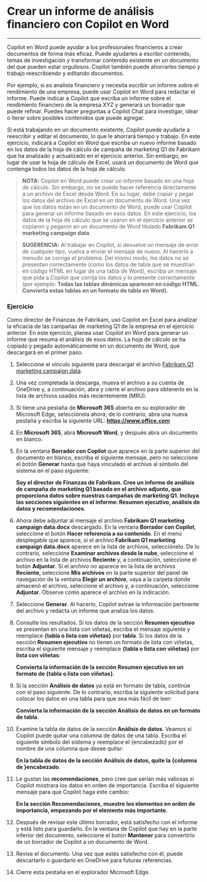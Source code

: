 # Crear un informe de análisis financiero con Copilot en Word
---
Copilot en Word puede ayudar a los profesionales financieros a crear documentos de forma más eficaz. Puede ayudarles a escribir contenido, temas de investigación y transformar contenido existente en un documento del que pueden estar orgullosos. Copilot también puede ahorrarles tiempo y trabajo reescribiendo y editando documentos.

Por ejemplo, si es analista financiero y necesita escribir un informe sobre el rendimiento de una empresa, puede usar Copilot en Word para redactar el informe. Puede indicar a Copilot que escriba un informe sobre el rendimiento financiero de la empresa XYZ y generará un borrador que puede refinar. Puedes hacer preguntas a Copilot Chat para investigar, idear o iterar sobre posibles contenidos que puede agregar.

Si está trabajando en un documento existente, Copilot puede ayudarle a reescribir y editar el documento, lo que le ahorrará tiempo y trabajo. En este ejercicio, indicará a Copilot en Word que escriba un nuevo informe basado en los datos de la hoja de cálculo de campaña de marketing Q1 de Fabrikam que ha analizado y actualizado en el ejercicio anterior. Sin embargo, en lugar de usar la hoja de cálculo de Excel, usará un documento de Word que contenga todos los datos de la hoja de cálculo.

> **NOTA:** Copilot en Word puede crear un informe basado en una hoja de cálculo. Sin embargo, no se puede hacer referencia directamente a un archivo de Excel desde Word. En su lugar, debe copiar y pegar los datos del archivo de Excel en un documento de Word. Una vez que los datos están en un documento de Word, puede usar Copilot para generar un informe basado en esos datos. En este ejercicio, los datos de la hoja de cálculo que se usaron en el ejercicio anterior se copiaron y pegaron en un documento de Word titulado **Fabrikam Q1 marketing campaign data**.

> **SUGERENCIA:** Al trabajar en Copilot, si devuelve un mensaje de error de cualquier tipo, vuelva a enviar el mensaje de nuevo. Al hacerlo a menudo se corrige el problema. Del mismo modo, los datos no se presentan correctamente (como los datos de tabla que se muestran en código HTML en lugar de una tabla de Word), escriba un mensaje que pida a Copilot que corrija los datos y lo presente correctamente (por ejemplo: **Todas las tablas dinámicas aparecen en código HTML. Convierta estas tablas en un formato de tabla en Word).**

### Ejercicio

Como director de Finanzas de Fabrikam, usó Copilot en Excel para analizar la eficacia de las campañas de marketing Q1 de la empresa en el ejercicio anterior. En este ejercicio, planea usar Copilot en Word para generar un informe que resuma el análisis de esos datos. La hoja de cálculo se ha copiado y pegado automáticamente en un documento de Word, que descargará en el primer paso.

1.  Seleccione el vínculo siguiente para descargar el archivo [Fabrikam Q1 marketing campaign data](https://go.microsoft.com/fwlink/?linkid=2268926).
2.  Una vez completada la descarga, mueva el archivo a su cuenta de OneDrive y, a continuación, abra y cierre el archivo para obtenerlo en la lista de archivos usados más recientemente (MRU).
3.  Si tiene una pestaña de **Microsoft 365** abierta en su explorador de Microsoft Edge, selecciónela ahora; de lo contrario, abra una nueva pestaña y escriba la siguiente URL: **https://www.office.com**
4.  En **Microsoft 365**, abra **Microsoft Word**, y después abra un documento en blanco.
5.  En la ventana **Borrador con Copilot** que aparece en la parte superior del documento en blanco, escriba el siguiente mensaje, pero no seleccione el botón **Generar** hasta que haya vinculado el archivo al símbolo del sistema en el paso siguiente:
    
    **Soy el director de Finanzas de Fabrikam. Cree un informe de análisis de campaña de marketing Q1 basado en el archivo adjunto, que proporciona datos sobre nuestras campañas de marketing Q1. Incluya las secciones siguientes en el informe: Resumen ejecutivo, análisis de datos y recomendaciones**.
6.  Ahora debe adjuntar al mensaje el archivo **Fabrikam Q1 marketing campaign data.docx** descargado. En la ventana **Borrador con Copilot**, seleccione el botón **Hacer referencia a su contenido**. En el menú desplegable que aparece, si el archivo **Fabrikam Q1 marketing campaign data.docx** aparece en la lista de archivos, selecciónelo. De lo contrario, seleccione **Examinar archivos desde la nube**, seleccione el archivo en la lista de archivos **Reciente** y, a continuación, seleccione el botón **Adjuntar**. Si el archivo no aparece en la lista de archivos **Reciente**, seleccione **Mis archivos** en la parte superior del panel de navegación de la ventana **Elegir un archivo**, vaya a la carpeta donde almacenó el archivo, seleccione el archivo y, a continuación, seleccione **Adjuntar**. Observe cómo aparece el archivo en la indicación.
7.  Seleccione **Generar**. Al hacerlo, Copilot extrae la información pertinente del archivo y redacta un informe que analiza los datos.
8.  Consulte los resultados. Si los datos de la sección **Resumen ejecutivo** se presentan en una lista con viñetas, escriba el mensaje siguiente y reemplace **\{tabla o lista con viñetas\}** por **tabla**. Si los datos de la sección **Resumen ejecutivo** no tienen un formato de lista con viñetas, escriba el siguiente mensaje y reemplace **\{tabla o lista con viñetas\}** por **lista con viñetas**:
    
    **Convierta la información de la sección Resumen ejecutivo en un formato de \{tabla o lista con viñetas\}**.
9.  Si la sección **Análisis de datos** ya está en formato de tabla, continúe con el paso siguiente. De lo contrario, escriba la siguiente solicitud para colocar los datos en una tabla para que sea más fácil de leer:
    
    **Convierta la información de la sección Análisis de datos en un formato de tabla**.
10. Examine la tabla de datos de la sección **Análisis de datos**. Veamos si Copilot puede quitar una columna de datos de una tabla. Escriba el siguiente símbolo del sistema y reemplace el \{encabezado\} por el nombre de una columna que desee quitar:
    
    **En la tabla de datos de la sección Análisis de datos, quite la \{columna de \}encabezado**.
11. Le gustan las **recomendaciones**, pero cree que serían más valiosas si Copilot mostrara los datos en orden de importancia. Escriba el siguiente mensaje para que Copilot haga este cambio:
    
    **En la sección Recomendaciones, muestre los elementos en orden de importancia, empezando por el elemento más importante**.
12. Después de revisar este último borrador, está satisfecho con el informe y está listo para guardarlo. En la ventana de Copilot que hay en la parte inferior del documento, seleccione el botón **Mantener** para convertirlo de un borrador de Copilot a un documento de Word.
13. Revise el documento. Una vez que estés satisfecho con él, puede descartarlo o guardarlo en OneDrive para futuras referencias.
14. Cierre esta pestaña en el explorador Microsoft Edge.
